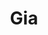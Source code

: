 ---
layout: story
title: Gia
section: story
category: Fashion
text: |- 
    Chains, studs and leather embellish her dark allure, but there’s a gentle introspection in her gaze. Is it an act of seduction or a display of ennui? Or perhaps it is all just a performance. Shot by Henry Lou, model and techno DJ Gia personifies a rare, provocative beauty. 
    

    Model: [Gia](https://www.instagram.com/g_.i._a/)

    Photography: [Henry Lou](https://www.instagram.com/01henrylou/)

    Produce: [Philip Errico](https://www.instagram.com/philiphilia/)

    Style: Samantha Kim

    Makeup: [Mitch Yoshida](@mitchyoshidamakeup)

    Hair: [Tomoaki Sato] (@tomoaki_sato)

    Video: [Nora Smith](@aronsmth) 

    Music: Aaron Mean

    Assist: [Motoria](@m_o_t_o_r_i_a_) 

    Studio: [WERK STUDIO](@werk_studio) 

images:
  - /assets/img/uploads/6-1.jpg
volume: Vol. II
---